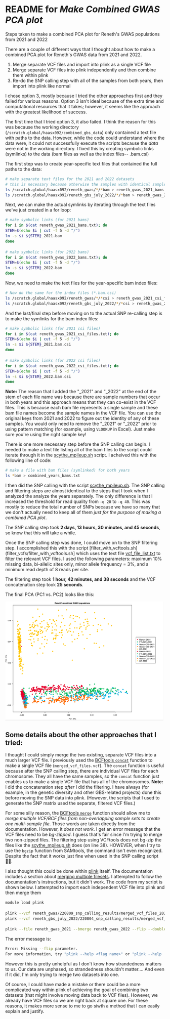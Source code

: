 # README for _Make Combined GWAS PCA plot_
Steps taken to make a combined PCA plot for Reneth's GWAS populations from 2021 and 2022


There are a couple of different ways that I thought about how to make a combined PCA plot for Reneth's GWAS data from 2021 and 2022.
1. Merge separate VCF files and import into plink as a single VCF file
2. Merge separate VCF files into plink independently and then combine them within plink
3. Re-do the SNP calling step with all of the samples from both years, then import into plink like normal

I chose option 3, mostly because I tried the other approaches first and they failed for various reasons. Option 3 isn't ideal because of the extra time and computational resources that it takes; however, it seems like the approach with the greatest likelihood of success.

The first time that I tried option 3, it also failed. I think the reason for this was because the working directory (`/scratch.global/haasx092/combined_gbs_data`) only contained a text file with paths to the data. However, while the code could understand where the data were, it could not successfully execute the scripts because the _data_ were not in the working directory. I fixed this by creating symbolic links (symlinks) to the data (bam files as well as the index files-- .bam.csi)

The first step was to create year-specific text files that contained the full paths to the data:
```bash
# make separate text files for the 2021 and 2022 datasets
# this is necessary because otherwise the samples with identical sample names from both years will create a conflict at the symlink stage (I previously used a single combined text file with paths to data from both years)
ls /scratch.global/haasx092/reneth_gwas/*/*bam > reneth_gwas_2021_bams.txt
ls /scratch.global/haasx092/reneth_gbs_july_2022/*/*bam > reneth_gwas_2022_bams.txt
```

Next, we can make the actual symlinks by iterating through the text files we've just created in a for loop:
```bash
# make symbolic links (for 2021 bams)
for i in $(cat reneth_gwas_2021_bams.txt); do
STEM=$(echo $i | cut -f 5 -d "/")
ln -s $i ${STEM}_2021.bam
done

# make symbolic links (for 2022 bams)
for i in $(cat reneth_gwas_2022_bams.txt); do
STEM=$(echo $i | cut -f 5 -d "/")
ln -s $i ${STEM}_2022.bam
done
```

Now, we need to make the text files for the year-specific bam index files:
```bash
# Now do the same for the index files (*.bam.csi)
ls /scratch.global/haasx092/reneth_gwas/*/*csi > reneth_gwas_2021_csi_files.txt
ls /scratch.global/haasx092/reneth_gbs_july_2022/*/*csi > reneth_gwas_2022_csi_files.txt
```

And the last/final step before moving on to the actual SNP re-calling step is to make the symlinks for the bam index files:
```bash
# make symbolic links (for 2021 csi files)
for i in $(cat reneth_gwas_2021_csi_files.txt); do
STEM=$(echo $i | cut -f 5 -d "/")
ln -s $i ${STEM}_2021.bam.csi
done

# make symbolic links (for 2022 csi files)
for i in $(cat reneth_gwas_2022_csi_files.txt); do
STEM=$(echo $i | cut -f 5 -d "/")
ln -s $i ${STEM}_2022.bam.csi
done
```

**Note:** The reason that I added the "\_2021" and "\_2022" at the end of the stem of each file name was because there are sample numbers that occur in both years and this approach means that they can co-exist in the VCF files. This is because each bam file represents a single sample and these bam file names become the sample names in the VCF file. You can use the original keys from 2021 and 2022 to figure out the identity of any of these samples. You would only need to remove the "\_2021" or "\_2022" prior to using pattern matching (for example, using `VLOOKUP` in Excel). Just make sure you're using the right sample key!

There is one more necessary step before the SNP calling can begin. I needed to make a text file listing all of the bam files to the script could iterate through it in the [scythe_mpileup.sh](snp_calling/scythe_mpileup.sh) script. I acheived this with the following line of code:
```bash
# make a file with bam files (symlinked) for both years
ls *bam > combined_years_bams.txt
```

I then did the SNP calling with the script [scythe_mpileup.sh](snp_calling/scythe_mpileup.sh). The SNP calling and filtering steps are almost identical to the steps that I took when I analyzed the analyze the years separately. The only difference is that I increased the threshold for read quality from `-q 20` to `-q 40`. This was mostly to reduce the total number of SNPs because we have so many that we don't actually need to keep all of them _just for the purpose of making a combined PCA plot_.

The SNP calling step took **2 days, 13 hours, 30 minutes, and 45 seconds**, so know that this will take a while.

Once the SNP calling step was done, I could move on to the SNP filtering step. I accomplished this with the script [filter_with_vcftools.sh](filter_vcfs/filter_with_vcftools.sh] which uses the text file [vcf_file_list.txt](helper_files/vcf_file_list.txt) to filter the relevant VCF files. I used the following parameters: maximum 10% missing data, bi-allelic sites only, minor allele frequency = 3%, and a minimum read depth of 8 reads per site.

The filtering step took **1 hour, 42 minutes, and 38 seconds** and the VCF concatenation step took **25 seconds**.

The final PCA (PC1 vs. PC2) looks like this:

<img src="images/220824_reneth_gbs_combined_years.png" width="500">

## Some details about the other approaches that I tried:

I thought I could simply merge the two existing, separate VCF files into a much larger VCF file. I previously used the [BCFtools `concat`](https://samtools.github.io/bcftools/bcftools.html#concat) function to make a single VCF file (`merged_vcf_files.vcf`). The `concat` function is useful because after the SNP calling step, there are individual VCF files for each chromosome. They all have the same samples, so the `concat` function just enables us to make a single VCF file that has all of the chromosomes. **Note:** I did the concatenation step _after_ I did the filtering. I have always (for example, in the genetic diversity and other GBS-related projects) done this before moving the SNP data into plink. (However, the scripts that I used to generate the SNP matrix used the separate, filtered VCF files.)

For some silly reason, the [BCFtools `merge`](https://samtools.github.io/bcftools/bcftools.html#merge) function should allow me to _merge multiple VCF/BCF files from non-overlapping sample sets to create one multi-sample file_. Those words are taken directly from the documentation. However, it _does not work_. I get an error message that the VCF files need to be _bg-zipped_. I guess that's fair since I'm trying to merge two non-zipped files. The filtering step using VCFtools does not bg-zip the files like the [scythe_mpileup.sh](snp_calling/scythe_mpileup.sh) does (on line 38). HOWEVER, when I try to use the `bgzip` function from SAMtools, the command isn't even recognized. Despite the fact that it works just fine when used in the SNP calling script 🤷‍♂️.

I also thought this could be done within [plink](https://zzz.bwh.harvard.edu/plink/index.shtml) itself. The documentation includes a section about [merging multiple filesets](https://zzz.bwh.harvard.edu/plink/dataman.shtml#mergelist). I attempted to follow the documentation's instructions, but it didn't work. The code from my script is shown below. I attempted to import each independent VCF file into plink and then merge them

```bash
module load plink

plink --vcf reneth_gwas/220809_snp_calling_results/merged_vcf_files_2021.vcf --mind 0.99 --write-snplist --make-bed --double-id --allow-extra-chr --recode --out reneth_gwas_2021
plink --vcf reneth_gbs_july_2022/220804_snp_calling_results/merged_vcf_files_2022.vcf --mind 0.99 --write-snplist --make-bed --double-id --allow-extra-chr --recode --out reneth_gwas_2022

plink --file reneth_gwas_2021 --bmerge reneth_gwas_2022 --flip --double-id --allow-extra-chr --recode --out merge
```

The error message is:<br>
```bash
Error: Missing --flip parameter.
For more information, try "plink --help <flag name>" or "plink --help | more".
```

However this is pretty unhelpful as I don't know how strandedness matters to us. Our data are unphased, so strandedness shouldn't matter.... And even if it did, I'm only trying to merge two datasets into one.


Of course, I could have made a mistake or there could be a more complicated way within plink of achieving the goal of combining two datasets (that might involve moving data back to VCF files). However, we already have VCF files so we are right back at square one. For these reasons, it makes more sense to me to go siwth a method that I can easily explain and justify.
